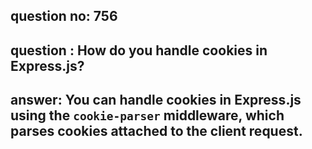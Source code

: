 
      
## question no: 756

## question : How do you handle cookies in Express.js?

## answer: You can handle cookies in Express.js using the `cookie-parser` middleware, which parses cookies attached to the client request.
      